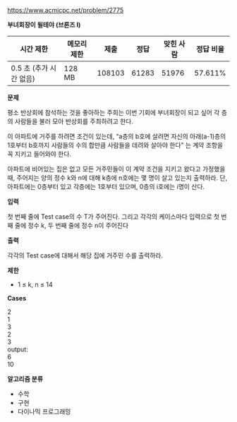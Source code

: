 https://www.acmicpc.net/problem/2775

**부녀회장이 될테야 (브론즈 I)**

| 시간 제한            | 	메모리 제한 | 	제출     | 	정답    | 	맞힌 사람 | 	정답 비율   |
|------------------|---------|---------|--------|--------|----------|
| 0.5 초 (추가 시간 없음) | 	128 MB | 	108103 | 	61283 | 	51976 | 	57.611% |

**문제**

평소 반상회에 참석하는 것을 좋아하는 주희는 이번 기회에 부녀회장이 되고 싶어 각 층의 사람들을 불러 모아 반상회를 주최하려고 한다.

이 아파트에 거주를 하려면 조건이 있는데, “a층의 b호에 살려면 자신의 아래(a-1)층의 1호부터 b호까지 사람들의 수의 합만큼 사람들을 데려와 살아야 한다” 는 계약 조항을 꼭 지키고 들어와야 한다.

아파트에 비어있는 집은 없고 모든 거주민들이 이 계약 조건을 지키고 왔다고 가정했을 때, 주어지는 양의 정수 k와 n에 대해 k층에 n호에는 몇 명이 살고 있는지 출력하라. 단, 아파트에는 0층부터 있고 각층에는 1호부터 있으며, 0층의 i호에는 i명이 산다.

**입력**

첫 번째 줄에 Test case의 수 T가 주어진다. 그리고 각각의 케이스마다 입력으로 첫 번째 줄에 정수 k, 두 번째 줄에 정수 n이 주어진다

**출력**

각각의 Test case에 대해서 해당 집에 거주민 수를 출력하라.

**제한**

- 1 ≤ k, n ≤ 14

**Cases**

2<br>
1<br>
3<br>
2<br>
3<br>
output:<br>
6<br>
10

**알고리즘 분류**

- 수학
- 구현
- 다이나믹 프로그래밍



